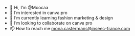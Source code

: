 - 👋 Hi, I’m @Moocaa
- 👀 I’m interested in canva pro
- 🌱 I’m currently learning fashion marketing & design
- 💞️ I’m looking to collaborate on canva pro
- 📫 How to reach me mona.castermans@inseec-france.com

<!---
Moocaa/Moocaa is a ✨ special ✨ repository because its `README.md` (this file) appears on your GitHub profile.
You can click the Preview link to take a look at your changes.
--->
